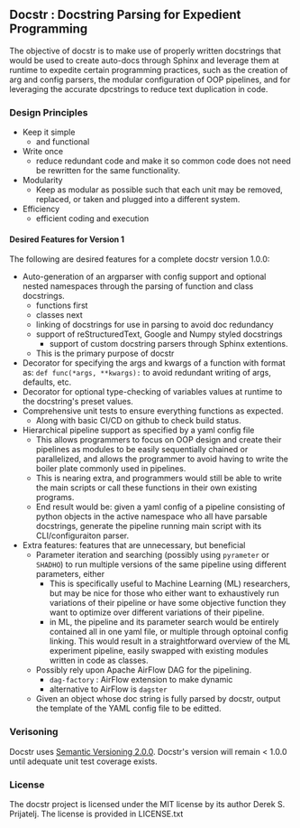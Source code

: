 ## Docstr : Docstring Parsing for Expedient Programming

The objective of docstr is to make use of properly written docstrings that would be used to create auto-docs through Sphinx and leverage them at runtime to expedite certain programming practices, such as the creation of arg and config parsers, the modular configuration of OOP pipelines, and for leveraging the accurate dpcstrings to reduce text duplication in code.

### Design Principles

- Keep it simple
    - and functional
- Write once
    - reduce redundant code and make it so common code does not need be rewritten for the same functionality.
- Modularity
    - Keep as modular as possible such that each unit may be removed, replaced, or taken and plugged into a different system.
- Efficiency
    - efficient coding and execution

#### Desired Features for Version 1

The following are desired features for a complete docstr version 1.0.0:

- Auto-generation of an argparser with config support and optional nested namespaces through the parsing of function and class docstrings.
    - functions first
    - classes next
    - linking of docstrings for use in parsing to avoid doc redundancy
    - support of reStructuredText, Google and Numpy styled docstrings
        - support of custom docstring parsers through Sphinx extentions.
    - This is the primary purpose of docstr
- Decorator for specifying the args and kwargs of a function with format as:
    `def func(*args, **kwargs):` to avoid redundant writing of args, defaults, etc.
- Decorator for optional type-checking of variables values at runtime to the
  docstring's preset values.
- Comprehensive unit tests to ensure everything functions as expected.
    - Along with basic CI/CD on github to check build status.
- Hierarchical pipeline support as specified by a yaml config file
    - This allows programmers to focus on OOP design and create their pipelines as modules to be easily sequentially chained or parallelized, and allows the programmer to avoid having to write the boiler plate commonly used in pipelines.
    - This is nearing extra, and programmers would still be able to write the main scripts or call these functions in their own existing programs.
    - End result would be: given a yaml config of a pipeline consisting of python objects in the active namespace who all have parsable docstrings, generate the pipeline running main script with its CLI/configuraiton parser.
- Extra features: features that are unnecessary, but beneficial
    - Parameter iteration and searching (possibly using `pyrameter` or `SHADHO`) to run multiple versions of the same pipeline using different parameters, either
        - This is specifically useful to Machine Learning (ML) researchers, but may be nice for those who either want to exhaustively run variations of their pipeline or have some objective function they want to optimize over different variations of their pipeline.
        - in ML, the pipeline and its parameter search would be entirely contained all in one yaml file, or multiple through optoinal config linking.
            This would result in a straightforward overview of the ML experiment pipeline, easily swapped with existing modules written in code as classes.
    - Possibly rely upon Apache AirFlow DAG for the pipelining.
        - `dag-factory` : AirFlow extension to make dynamic
        - alternative to AirFlow is `dagster`
    - Given an object whose doc string is fully parsed by docstr, output the template of the YAML config file to be editted.

### Verisoning

Docstr uses [Semantic Versioning 2.0.0](https://semver.org/spec/v2.0.0.html).
Docstr's version will remain < 1.0.0 until adequate unit test coverage exists.

### License

The docstr project is licensed under the MIT license by its author Derek S. Prijatelj.
The license is provided in LICENSE.txt
